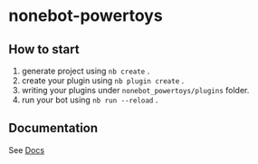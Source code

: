 # nonebot-powertoys

## How to start

1. generate project using `nb create` .
2. create your plugin using `nb plugin create` .
3. writing your plugins under `nonebot_powertoys/plugins` folder.
4. run your bot using `nb run --reload` .

## Documentation

See [Docs](https://nonebot.dev/)
